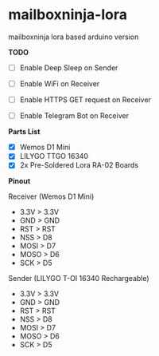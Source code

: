 # mailboxninja-lora
mailboxninja lora based arduino version

**TODO**

* [ ] Enable Deep Sleep on Sender
* [ ] Enable WiFi on Receiver 
* [ ] Enable HTTPS GET request on Receiver 
* [ ] Enable Telegram Bot on Receiver


**Parts List**

* [x] Wemos D1 Mini 
* [x] LILYGO TTGO 16340
* [x] 2x Pre-Soldered Lora RA-02 Boards

**Pinout**

Receiver (Wemos D1 Mini)
* 3.3V > 3.3V
* GND > GND
* RST > RST
* NSS > D8
* MOSI > D7
* MOSO > D6
* SCK > D5

Sender (LILYGO T-OI 16340 Rechargeable)
* 3.3V > 3.3V
* GND > GND
* RST > RST
* NSS > D8
* MOSI > D7
* MOSO > D6
* SCK > D5
